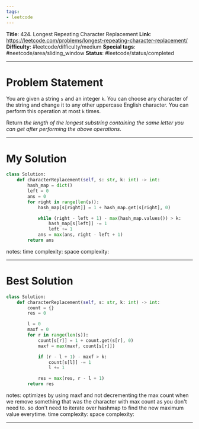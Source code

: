 ```yaml
---
tags:
- leetcode
---
```

**Title**: 424. Longest Repeating Character Replacement
**Link**: https://leetcode.com/problems/longest-repeating-character-replacement/
**Difficulty**: #leetcode/difficulty/medium 
**Special tags**: #neetcode/area/sliding_window 
**Status**: #leetcode/status/completed  

---
# Problem Statement

You are given a string `s` and an integer `k`. You can choose any character of the string and change it to any other uppercase English character. You can perform this operation at most `k` times.

Return _the length of the longest substring containing the same letter you can get after performing the above operations_.

---
# My Solution
```python
class Solution:
    def characterReplacement(self, s: str, k: int) -> int:
        hash_map = dict()
        left = 0
        ans = 0
        for right in range(len(s)):
            hash_map[s[right]] = 1 + hash_map.get(s[right], 0)

            while (right - left + 1) - max(hash_map.values()) > k:
                hash_map[s[left]] -= 1
                left += 1
            ans = max(ans, right - left + 1)
        return ans
```
notes: 
time complexity: 
space complexity: 

---
# Best Solution
```python
class Solution:
    def characterReplacement(self, s: str, k: int) -> int:
        count = {}
        res = 0

        l = 0
        maxf = 0
        for r in range(len(s)):
            count[s[r]] = 1 + count.get(s[r], 0)
            maxf = max(maxf, count[s[r]])

            if (r - l + 1) - maxf > k:
                count[s[l]] -= 1
                l += 1

            res = max(res, r - l + 1)
        return res
```
notes: optimizes by using maxf and not decrementing the max count when we remove something that was the character with max count as you don't need to. so don't need to iterate over hashmap to find the new maximum value everytime.
time complexity: 
space complexity: 

---

